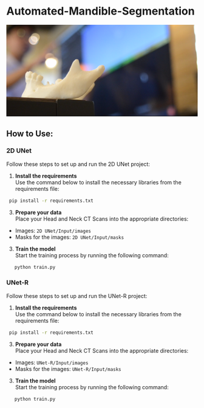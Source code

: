 # Automated-Mandible-Segmentation
![alt text](https://github.com/Amadeo0312/Automated-Mandible-Segmentation/blob/main/ReadMe-Images/introduction.png)
## How to Use:

  ### 2D UNet

Follow these steps to set up and run the 2D UNet project:

1. **Install the requirements**  
   Use the command below to install the necessary libraries from the requirements file:
  ```sh
   pip install -r requirements.txt
  ```
3. **Prepare your data**  
Place your Head and Neck CT Scans into the appropriate directories:
- Images: `2D UNet/Input/images`
- Masks for the images: `2D UNet/Input/masks`

3. **Train the model**  
Start the training process by running the following command:
```sh
   python train.py
```



 ### UNet-R

Follow these steps to set up and run the UNet-R project:

1. **Install the requirements**  
   Use the command below to install the necessary libraries from the requirements file:
  ```sh
   pip install -r requirements.txt
  ```
3. **Prepare your data**  
Place your Head and Neck CT Scans into the appropriate directories:
- Images: `UNet-R/Input/images`
- Masks for the images: `UNet-R/Input/masks`

3. **Train the model**  
Start the training process by running the following command:
```sh
   python train.py
```
